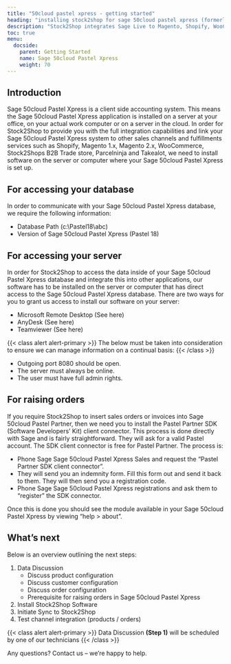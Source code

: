 ```yaml
---
title: "50cloud pastel xpress - getting started"
heading: "installing stock2shop for sage 50cloud pastel xpress (formerly sage pastel partner xpress)"
description: "Stock2Shop integrates Sage Live to Magento, Shopify, WooCommerce and our B2B ordering platform. Find out more!"
toc: true
menu:
  docside:
    parent: Getting Started
    name: Sage 50cloud Pastel Xpress
    weight: 70
---
```


## Introduction
Sage 50cloud Pastel Xpress is a client side accounting system. This means the Sage 50cloud Pastel Xpress application is installed on a server at your office, on your actual work computer or on a server in the cloud. In order for Stock2Shop to provide you with the full integration capabilities and link your Sage 50cloud Pastel Xpress system to other sales channels and fulfillments services such as Shopify, Magento 1.x, Magento 2.x, WooCommerce, Stock2Shops B2B Trade store, Parcelninja and Takealot, we need to install software on the server or computer where your Sage 50cloud Pastel Xpress is set up.

## For accessing your database
In order to communicate with your Sage 50cloud Pastel Xpress database, we require the following information:

- Database Path (c:\Pastel18\abc)
- Version of Sage 50cloud Pastel Xpress (Pastel 18)

## For accessing your server
In order for Stock2Shop to access the data inside of your Sage 50cloud Pastel Xpress database and integrate this into other applications, our software has to be installed on the server or computer that has direct access to the Sage 50cloud Pastel Xpress database. There are two ways for you to grant us access to install our software on your server:

- Microsoft Remote Desktop (See here)
- AnyDesk (See here)
- Teamviewer (See here)

{{< class alert alert-primary >}}
The below must be taken into consideration to ensure we can manage information on a continual basis:
{{< /class >}}

- Outgoing port 8080 should be open.
- The server must always be online.
- The user must have full admin rights.

## For raising orders

If you require Stock2Shop to insert sales orders or invoices into Sage 50cloud Pastel Partner, then we need you to install the Pastel Partner SDK (Software Developers’ Kit) client connector. This process is done directly with Sage and is fairly straightforward. They will ask for a valid Pastel account. The SDK client connector is free for Pastel Partner. The process is:

- Phone Sage Sage 50cloud Pastel Xpress Sales and request the “Pastel Partner SDK client connector”.
- They will send you an indemnity form. Fill this form out and send it back to them. They will then send you a registration code.
- Phone Sage Sage 50cloud Pastel Xpress registrations and ask them to “register” the SDK connector.

Once this is done you should see the module available in your Sage 50cloud Pastel Xpress by viewing “help > about”.

## What’s next

Below is an overview outlining the next steps:

1. Data Discussion
    - Discuss product configuration
    - Discuss customer configuration
    - Discuss order configuration
    - Prerequisite for raising orders in Sage 50cloud Pastel Xpress
2. Install Stock2Shop Software
3. Initiate Sync to Stock2Shop
4. Test channel integration (products / orders)

{{< class alert alert-primary >}}
Data Discussion **(Step 1)** will be scheduled by one of our technicians
{{< /class >}}

Any questions? Contact us – we’re happy to help.